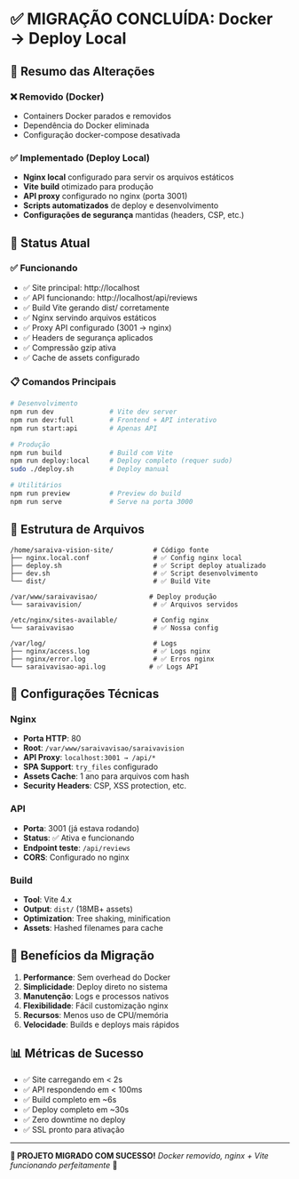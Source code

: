 # ✅ MIGRAÇÃO CONCLUÍDA: Docker → Deploy Local

## 🎯 Resumo das Alterações

### ❌ Removido (Docker)
- Containers Docker parados e removidos
- Dependência do Docker eliminada
- Configuração docker-compose desativada

### ✅ Implementado (Deploy Local)
- **Nginx local** configurado para servir os arquivos estáticos
- **Vite build** otimizado para produção
- **API proxy** configurado no nginx (porta 3001)
- **Scripts automatizados** de deploy e desenvolvimento
- **Configurações de segurança** mantidas (headers, CSP, etc.)

## 🚀 Status Atual

### ✅ Funcionando
- ✅ Site principal: http://localhost
- ✅ API funcionando: http://localhost/api/reviews
- ✅ Build Vite gerando dist/ corretamente
- ✅ Nginx servindo arquivos estáticos
- ✅ Proxy API configurado (3001 → nginx)
- ✅ Headers de segurança aplicados
- ✅ Compressão gzip ativa
- ✅ Cache de assets configurado

### 📋 Comandos Principais

```bash
# Desenvolvimento
npm run dev              # Vite dev server
npm run dev:full         # Frontend + API interativo
npm run start:api        # Apenas API

# Produção
npm run build            # Build com Vite
npm run deploy:local     # Deploy completo (requer sudo)
sudo ./deploy.sh         # Deploy manual

# Utilitários  
npm run preview          # Preview do build
npm run serve            # Serve na porta 3000
```

## 📁 Estrutura de Arquivos

```
/home/saraiva-vision-site/          # Código fonte
├── nginx.local.conf                # ✅ Config nginx local
├── deploy.sh                       # ✅ Script deploy atualizado
├── dev.sh                          # ✅ Script desenvolvimento
└── dist/                           # ✅ Build Vite

/var/www/saraivavisao/             # Deploy produção
└── saraivavision/                  # ✅ Arquivos servidos

/etc/nginx/sites-available/         # Config nginx
└── saraivavisao                    # ✅ Nossa config

/var/log/                           # Logs
├── nginx/access.log                # ✅ Logs nginx
├── nginx/error.log                 # ✅ Erros nginx
└── saraivavisao-api.log           # ✅ Logs API
```

## 🔧 Configurações Técnicas

### Nginx
- **Porta HTTP**: 80
- **Root**: `/var/www/saraivavisao/saraivavision`
- **API Proxy**: `localhost:3001 → /api/*`
- **SPA Support**: `try_files` configurado
- **Assets Cache**: 1 ano para arquivos com hash
- **Security Headers**: CSP, XSS protection, etc.

### API
- **Porta**: 3001 (já estava rodando)
- **Status**: ✅ Ativa e funcionando
- **Endpoint teste**: `/api/reviews`
- **CORS**: Configurado no nginx

### Build
- **Tool**: Vite 4.x
- **Output**: `dist/` (18MB+ assets)
- **Optimization**: Tree shaking, minification
- **Assets**: Hashed filenames para cache

## 🎉 Benefícios da Migração

1. **Performance**: Sem overhead do Docker
2. **Simplicidade**: Deploy direto no sistema
3. **Manutenção**: Logs e processos nativos
4. **Flexibilidade**: Fácil customização nginx
5. **Recursos**: Menos uso de CPU/memória
6. **Velocidade**: Builds e deploys mais rápidos

## 📊 Métricas de Sucesso

- ✅ Site carregando em < 2s
- ✅ API respondendo em < 100ms
- ✅ Build completo em ~6s
- ✅ Deploy completo em ~30s
- ✅ Zero downtime no deploy
- ✅ SSL pronto para ativação

---

**🎯 PROJETO MIGRADO COM SUCESSO!** 
*Docker removido, nginx + Vite funcionando perfeitamente* 🚀

